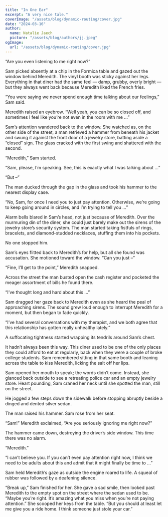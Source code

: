 ```yaml
---
title: "In One Ear"
excerpt: "A very nice tale."
coverImage: "/assets/blog/dynamic-routing/cover.jpg"
date: "2024-03-16"
author:
  name: Natalie Jaech
  picture: "/assets/blog/authors/jj.jpeg"
ogImage:
  url: "/assets/blog/dynamic-routing/cover.jpg"
---
```



“Are you even listening to me right now?”

Sam picked absently at a chip in the Formica table and gazed out the window behind Meredith. The vinyl booth was sticky against her legs. Everything in that diner had the same feel — damp, grubby, overly bright — but they always went back because Meredith liked the French fries.

“You were saying we never spend enough time talking about our feelings,” Sam said.      

Meredith raised an eyebrow. “Well yeah, you can be so closed off, and sometimes I feel like you’re not even in the room with me …”

Sam’s attention wandered back to the window. She watched as, on the other side of the street, a man retrieved a hammer from beneath his jacket and swung it against the front door of a jewelry store, batting aside a “closed” sign. The glass cracked with the first swing and shattered with the second.      

“Meredith,” Sam started. 

“Sam, please, I’m speaking. See, this is exactly what I was talking about …”

“But –”

The man ducked through the gap in the glass and took his hammer to the nearest display case.

“No, Sam, for once I need you to just pay attention. Otherwise, we’re going to keep going around in circles, and I’m trying to tell you …” 

Alarm bells blared in Sam’s head, not just because of Meredith. Over the murmuring din of the diner, she could just barely make out the sirens of the jewelry store’s security system. The man started taking fistfuls of rings, bracelets, and diamond-studded necklaces, stuffing them into his pockets.

No one stopped him.

Sam’s eyes flitted back to Meredith’s for help, but all she found was accusation. She motioned toward the window. “Can you just –”           
                    
“Fine, I’ll get to the point,” Meredith snapped.

Across the street the man busted open the cash register and pocketed the meager assortment of bills he found there. 

“I’ve thought long and hard about this …”

Sam dragged her gaze back to Meredith even as she heard the peal of approaching sirens. The sound grew loud enough to interrupt Meredith for a moment, but then began to fade quickly.      

“I’ve had several conversations with my therapist, and we both agree that this relationship has gotten really unhealthy lately.”

A suffocating tightness started wrapping its tendrils around Sam’s chest.

It hadn’t always been this way. This diner used to be one of the only places they could afford to eat at regularly, back when they were a couple of broke college students. Sam remembered sitting in that same booth and leaning across the table to kiss Meredith, licking the salt off her lips.

Sam opened her mouth to speak; the words didn’t come. Instead, she glanced back outside to see a retreating police car and an empty jewelry store. Heart pounding, Sam craned her neck until she spotted the man, still on the street.

He jogged a few steps down the sidewalk before stopping abruptly beside a dinged and dented silver sedan.     

The man raised his hammer. Sam rose from her seat.

“Sam!” Meredith exclaimed, “Are you seriously ignoring me right now?” 

The hammer came down, destroying the driver’s side window. This time there was no alarm.

“Meredith.”

“I can’t believe you. If you can’t even pay attention right now, I think we need to be adults about this and admit that it might finally be time to …”

Sam held Meredith’s gaze as outside the engine roared to life. A squeal of rubber was followed by a deafening silence. 

“Break up,” Sam finished for her. She gave a sad smile, then looked past Meredith to the empty spot on the street where the sedan used to be. “Maybe you’re right. It’s amazing what you miss when you’re not paying attention.” She scooped her keys from the table. “But you should at least let me give you a ride home. I think someone just stole your car.”
